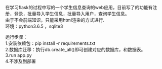 在学习flask的过程中写的一个学生信息查询的web应用，目前写了的功能有注册，登录，批量导入学生信息，批量导入用户，查询学生信息。  
由于不会前端知识，只能采用html渲染的方式进行.  
环境：python3.6.5 ，sqlite3  

运行步骤：  
1.安装依赖包：pip install -r requirements.txt    
2.数据库迁移：执行db.create_all()即可创建对应的数据库，和数据表。    
3.run app.py    
4.不涉及到部署   
